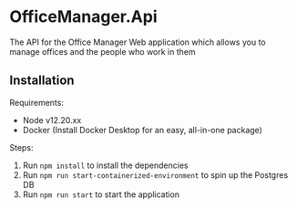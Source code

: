 # OfficeManager.Api
The API for the Office Manager Web application which allows you to manage offices and the people who work in them

## Installation

Requirements:
- Node v12.20.xx
- Docker (Install Docker Desktop for an easy, all-in-one package)

Steps:
1. Run `npm install` to install the dependencies
2. Run `npm run start-containerized-environment` to spin up the Postgres DB
3. Run `npm run start` to start the application